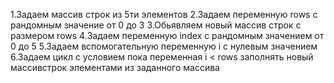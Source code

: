 1.Задаем массив строк из 5ти элементов
2.Задаем переменную rows c рандомным значение от 0 до 3
3.Обьявляем новый массив строк  с размером rows
4.Задаем переменную index c рандомным значением от 0 до 5
5.Задаем вспомогательную переменную i c нулевым значением
6.Задаем цикл с условием пока переменная i < rows заполнять новый массивстрок элементами из заданного массива 
